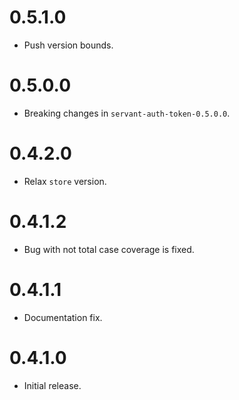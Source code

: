 0.5.1.0
=======

* Push version bounds.

0.5.0.0
=======

* Breaking changes in `servant-auth-token-0.5.0.0`.

0.4.2.0
=======

* Relax `store` version.

0.4.1.2
=======

* Bug with not total case coverage is fixed.

0.4.1.1
=======

* Documentation fix.

0.4.1.0
=======

* Initial release.
